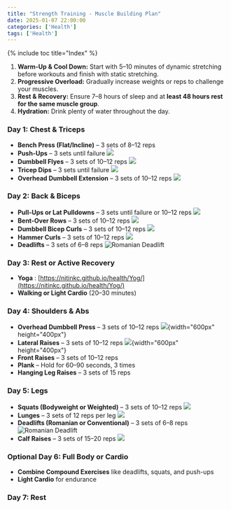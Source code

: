 ```yaml
---
title: "Strength Training - Muscle Building Plan"
date: 2025-01-07 22:00:00
categories: ['Health']
tags: ['Health']
---
```

{% include toc title="Index" %}

1. **Warm-Up & Cool Down:** Start with 5–10 minutes of dynamic stretching before workouts and finish with static stretching.
2. **Progressive Overload:** Gradually increase weights or reps to challenge your muscles.
3. **Rest & Recovery:** Ensure 7–8 hours of sleep and at **least 48 hours rest for the same muscle group**.
4. **Hydration:** Drink plenty of water throughout the day.

### Day 1: Chest & Triceps
- **Bench Press (Flat/Incline)** – 3 sets of 8–12 reps
- **Push-Ups** – 3 sets until failure
![](https://www.youtube.com/watch?v=IODxDxX7oi4)
- **Dumbbell Flyes** – 3 sets of 10–12 reps
![](https://www.youtube.com/watch?v=T4okLh2eppw&t=23s)
- **Tricep Dips** – 3 sets until failure
![](https://www.youtube.com/watch?v=5XkOdAtPn2Y)
- **Overhead Dumbbell Extension** – 3 sets of 10–12 reps
![](https://www.youtube.com/watch?v=iHgtJiwcODo)

### Day 2: Back & Biceps
- **Pull-Ups or Lat Pulldowns** – 3 sets until failure or 10–12 reps
![](https://www.youtube.com/watch?v=trZQjegcRx0&t=8s)
- **Bent-Over Rows** – 3 sets of 10–12 reps
![](https://www.youtube.com/watch?v=QFq5jdwWwX4&t=50s)
- **Dumbbell Bicep Curls** – 3 sets of 10–12 reps
![](https://www.youtube.com/watch?v=ykJmrZ5v0Oo&t=44s)
- **Hammer Curls** – 3 sets of 10–12 reps
![](https://www.youtube.com/watch?v=TwD-YGVP4Bk&t=50s)
- **Deadlifts** – 3 sets of 6–8 reps
![Romanian Deadlift](https://www.youtube.com/watch?v=7j-2w4-P14I&t=6s)

### Day 3: Rest or Active Recovery
- **Yoga** : [https://nitinkc.github.io/health/Yog/](https://nitinkc.github.io/health/Yog/)
- **Walking or Light Cardio** (20–30 minutes)

### Day 4: Shoulders & Abs
- **Overhead Dumbbell Press** – 3 sets of 10–12 reps
![](https://upload.wikimedia.org/wikipedia/commons/1/15/Dumbbell-shoulder-press-1.png){width="600px" height="400px"}
- **Lateral Raises** – 3 sets of 10–12 reps
![](https://upload.wikimedia.org/wikipedia/commons/f/fd/Dumbbell-lateral-raises-1.png){width="600px" height="400px"}
- **Front Raises** – 3 sets of 10–12 reps
- **Plank** – Hold for 60–90 seconds, 3 times
- **Hanging Leg Raises** – 3 sets of 15 reps

### Day 5: Legs
- **Squats (Bodyweight or Weighted)** – 3 sets of 10–12 reps
![](https://www.youtube.com/watch?v=C_VtOYc6j5c)
- **Lunges** – 3 sets of 12 reps per leg
![](https://www.youtube.com/watch?v=Z2n58m2i4jg)
- **Deadlifts (Romanian or Conventional)** – 3 sets of 6–8 reps
![Romanian Deadlift](https://www.youtube.com/watch?v=7j-2w4-P14I&t=6s)
- **Calf Raises** – 3 sets of 15–20 reps
![](https://www.youtube.com/watch?v=CtyIVeJH6lI&t=65s)

### Optional Day 6: Full Body or Cardio
- **Combine Compound Exercises** like deadlifts, squats, and push-ups
- **Light Cardio** for endurance

### Day 7: Rest
